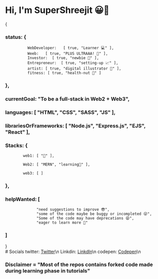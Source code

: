 # Hi, I'm SuperShreejit 😀👋


{

 ### status:  {   
  
              WebDeveloper:   [ true, "Learner 💻" ],             
              Weeb:   [ true, "PLUS ULTRAAA! 🤜" ],              
              Investor:  [ true, "newbie 👶" ],              
              Entrepreneur:  [ true, "setting-up 📈" ],
              artist: [ true, "digital illustrator 🎨" ],
              fitness: [ true, "health-nut 🤪" ]
###  },

### currentGoal: "To be a full-stack in Web2 + Web3",
           
 ### languages: [ "HTML", "CSS", "SASS", "JS" ],
  
 ###  librariesOrFrameworks: [ "Node.js", "Express.js", "EJS", "React" ],
  
 ### Stacks: {
  
            web1: [ "🤣" ],
            
            Web2: [ "MERN", "learning🌱" ],
            
            web3: [ ]
### },

### helpWanted: [
                  "need suggestions to improve 😎",
                  "some of the code maybe be buggy or incompleted 😜",
                  "Some of the code may have deprecations 😫",
                  "eager to learn more 🤩"
### ]

 }  
          # Socials 
        twitter: [Twitter]("https://www.linkedin.com/in/shreejit-pal/")\n
        Linkdin: [LinkdIn]("https://twitter.com/supershreejit")\n
        codepen: [Codepen]("https://codepen.io/supershreejit")\n
 
 ### Disclaimer = "Most of the repos contains forked code made during learning phase in tutorials"
